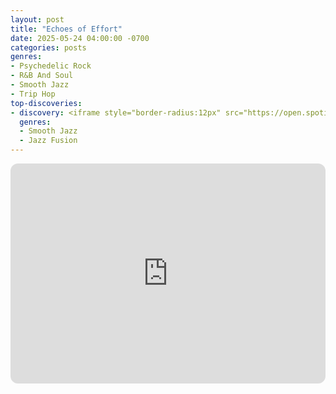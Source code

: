 ```yaml
---
layout: post
title: "Echoes of Effort"
date: 2025-05-24 04:00:00 -0700
categories: posts
genres:
- Psychedelic Rock
- R&B And Soul
- Smooth Jazz
- Trip Hop 
top-discoveries:
- discovery: <iframe style="border-radius:12px" src="https://open.spotify.com/embed/album/5ooWmAVLqcWvDDOid6hCC6?utm_source=generator" width="100%" height="352" frameBorder="0" allowfullscreen="" allow="autoplay; clipboard-write; encrypted-media; fullscreen; picture-in-picture" loading="lazy"></iframe>
  genres:
  - Smooth Jazz
  - Jazz Fusion
---
```

<iframe style="border-radius:12px" src="https://open.spotify.com/embed/playlist/4pbZlpnj8WR9G2HY1F4297?utm_source=generator" width="100%" height="352" frameBorder="0" allowfullscreen="" allow="autoplay; clipboard-write; encrypted-media; fullscreen; picture-in-picture" loading="lazy"></iframe>